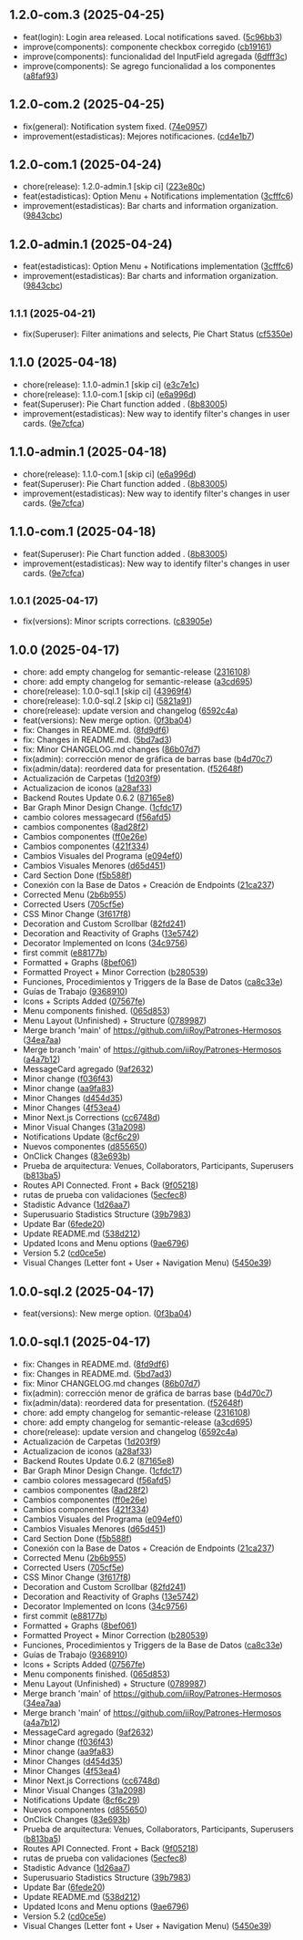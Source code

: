 ## 1.2.0-com.3 (2025-04-25)

* feat(login): Login area released. Local notifications saved. ([5c96bb3](https://github.com/iiRoy/Patrones-Hermosos/commit/5c96bb3))
* improve(components): componente checkbox corregido ([cb19161](https://github.com/iiRoy/Patrones-Hermosos/commit/cb19161))
* improve(components): funcionalidad del InputField agregada ([6dfff3c](https://github.com/iiRoy/Patrones-Hermosos/commit/6dfff3c))
* improve(components): Se agrego funcionalidad a los componentes ([a8faf93](https://github.com/iiRoy/Patrones-Hermosos/commit/a8faf93))

## 1.2.0-com.2 (2025-04-25)

* fix(general): Notification system fixed. ([74e0957](https://github.com/iiRoy/Patrones-Hermosos/commit/74e0957))
* improvement(estadisticas): Mejores notificaciones. ([cd4e1b7](https://github.com/iiRoy/Patrones-Hermosos/commit/cd4e1b7))

## 1.2.0-com.1 (2025-04-24)

* chore(release): 1.2.0-admin.1 [skip ci] ([223e80c](https://github.com/iiRoy/Patrones-Hermosos/commit/223e80c))
* feat(estadisticas): Option Menu + Notifications implementation ([3cfffc6](https://github.com/iiRoy/Patrones-Hermosos/commit/3cfffc6))
* improvement(estadisticas): Bar charts and information organization. ([9843cbc](https://github.com/iiRoy/Patrones-Hermosos/commit/9843cbc))

## 1.2.0-admin.1 (2025-04-24)

* feat(estadisticas): Option Menu + Notifications implementation ([3cfffc6](https://github.com/iiRoy/Patrones-Hermosos/commit/3cfffc6))
* improvement(estadisticas): Bar charts and information organization. ([9843cbc](https://github.com/iiRoy/Patrones-Hermosos/commit/9843cbc))

## <small>1.1.1 (2025-04-21)</small>

* fix(Superuser): Filter animations and selects, Pie Chart Status ([cf5350e](https://github.com/iiRoy/Patrones-Hermosos/commit/cf5350e))

## 1.1.0 (2025-04-18)

* chore(release): 1.1.0-admin.1 [skip ci] ([e3c7e1c](https://github.com/iiRoy/Patrones-Hermosos/commit/e3c7e1c))
* chore(release): 1.1.0-com.1 [skip ci] ([e6a996d](https://github.com/iiRoy/Patrones-Hermosos/commit/e6a996d))
* feat(Superuser): Pie Chart function added . ([8b83005](https://github.com/iiRoy/Patrones-Hermosos/commit/8b83005))
* improvement(estadisticas): New way to identify filter's changes in user cards. ([9e7cfca](https://github.com/iiRoy/Patrones-Hermosos/commit/9e7cfca))

## 1.1.0-admin.1 (2025-04-18)

* chore(release): 1.1.0-com.1 [skip ci] ([e6a996d](https://github.com/iiRoy/Patrones-Hermosos/commit/e6a996d))
* feat(Superuser): Pie Chart function added . ([8b83005](https://github.com/iiRoy/Patrones-Hermosos/commit/8b83005))
* improvement(estadisticas): New way to identify filter's changes in user cards. ([9e7cfca](https://github.com/iiRoy/Patrones-Hermosos/commit/9e7cfca))

## 1.1.0-com.1 (2025-04-18)

* feat(Superuser): Pie Chart function added . ([8b83005](https://github.com/iiRoy/Patrones-Hermosos/commit/8b83005))
* improvement(estadisticas): New way to identify filter's changes in user cards. ([9e7cfca](https://github.com/iiRoy/Patrones-Hermosos/commit/9e7cfca))

## <small>1.0.1 (2025-04-17)</small>

* fix(versions): Minor scripts corrections. ([c83905e](https://github.com/iiRoy/Patrones-Hermosos/commit/c83905e))

## 1.0.0 (2025-04-17)

* chore: add empty changelog for semantic-release ([2316108](https://github.com/iiRoy/Patrones-Hermosos/commit/2316108))
* chore: add empty changelog for semantic-release ([a3cd695](https://github.com/iiRoy/Patrones-Hermosos/commit/a3cd695))
* chore(release): 1.0.0-sql.1 [skip ci] ([43969f4](https://github.com/iiRoy/Patrones-Hermosos/commit/43969f4))
* chore(release): 1.0.0-sql.2 [skip ci] ([5821a91](https://github.com/iiRoy/Patrones-Hermosos/commit/5821a91))
* chore(release): update version and changelog ([6592c4a](https://github.com/iiRoy/Patrones-Hermosos/commit/6592c4a))
* feat(versions): New merge option. ([0f3ba04](https://github.com/iiRoy/Patrones-Hermosos/commit/0f3ba04))
* fix: Changes in README.md. ([8fd9df6](https://github.com/iiRoy/Patrones-Hermosos/commit/8fd9df6))
* fix: Changes in README.md. ([5bd7ad3](https://github.com/iiRoy/Patrones-Hermosos/commit/5bd7ad3))
* fix: Minor CHANGELOG.md changes ([86b07d7](https://github.com/iiRoy/Patrones-Hermosos/commit/86b07d7))
* fix(admin): corrección menor de gráfica de barras base ([b4d70c7](https://github.com/iiRoy/Patrones-Hermosos/commit/b4d70c7))
* fix(admin/data): reordered data for presentation. ([f52648f](https://github.com/iiRoy/Patrones-Hermosos/commit/f52648f))
* Actualización de Carpetas ([1d203f9](https://github.com/iiRoy/Patrones-Hermosos/commit/1d203f9))
* Actualizacion de iconos ([a28af33](https://github.com/iiRoy/Patrones-Hermosos/commit/a28af33))
* Backend Routes Update 0.6.2 ([87165e8](https://github.com/iiRoy/Patrones-Hermosos/commit/87165e8))
* Bar Graph Minor Design Change. ([1cfdc17](https://github.com/iiRoy/Patrones-Hermosos/commit/1cfdc17))
* cambio colores messagecard ([f56afd5](https://github.com/iiRoy/Patrones-Hermosos/commit/f56afd5))
* cambios componentes ([8ad28f2](https://github.com/iiRoy/Patrones-Hermosos/commit/8ad28f2))
* Cambios componentes ([ff0e26e](https://github.com/iiRoy/Patrones-Hermosos/commit/ff0e26e))
* Cambios componentes ([421f334](https://github.com/iiRoy/Patrones-Hermosos/commit/421f334))
* Cambios Visuales del Programa ([e094ef0](https://github.com/iiRoy/Patrones-Hermosos/commit/e094ef0))
* Cambios Visuales Menores ([d65d451](https://github.com/iiRoy/Patrones-Hermosos/commit/d65d451))
* Card Section Done ([f5b588f](https://github.com/iiRoy/Patrones-Hermosos/commit/f5b588f))
* Conexión con la Base de Datos + Creación de Endpoints ([21ca237](https://github.com/iiRoy/Patrones-Hermosos/commit/21ca237))
* Corrected Menu ([2b6b955](https://github.com/iiRoy/Patrones-Hermosos/commit/2b6b955))
* Corrected Users ([705cf5e](https://github.com/iiRoy/Patrones-Hermosos/commit/705cf5e))
* CSS Minor Change ([3f617f8](https://github.com/iiRoy/Patrones-Hermosos/commit/3f617f8))
* Decoration and Custom Scrollbar ([82fd241](https://github.com/iiRoy/Patrones-Hermosos/commit/82fd241))
* Decoration and Reactivity of Graphs ([13e5742](https://github.com/iiRoy/Patrones-Hermosos/commit/13e5742))
* Decorator Implemented on Icons ([34c9756](https://github.com/iiRoy/Patrones-Hermosos/commit/34c9756))
* first commit ([e88177b](https://github.com/iiRoy/Patrones-Hermosos/commit/e88177b))
* Formatted + Graphs ([8bef061](https://github.com/iiRoy/Patrones-Hermosos/commit/8bef061))
* Formatted Proyect + Minor Correction ([b280539](https://github.com/iiRoy/Patrones-Hermosos/commit/b280539))
* Funciones, Procedimientos y Triggers de la Base de Datos ([ca8c33e](https://github.com/iiRoy/Patrones-Hermosos/commit/ca8c33e))
* Guías de Trabajo ([9368910](https://github.com/iiRoy/Patrones-Hermosos/commit/9368910))
* Icons + Scripts Added ([07567fe](https://github.com/iiRoy/Patrones-Hermosos/commit/07567fe))
* Menu components finished. ([065d853](https://github.com/iiRoy/Patrones-Hermosos/commit/065d853))
* Menu Layout (Unfinished) + Structure ([0789987](https://github.com/iiRoy/Patrones-Hermosos/commit/0789987))
* Merge branch 'main' of https://github.com/iiRoy/Patrones-Hermosos ([34ea7aa](https://github.com/iiRoy/Patrones-Hermosos/commit/34ea7aa))
* Merge branch 'main' of https://github.com/iiRoy/Patrones-Hermosos ([a4a7b12](https://github.com/iiRoy/Patrones-Hermosos/commit/a4a7b12))
* MessageCard agregado ([9af2632](https://github.com/iiRoy/Patrones-Hermosos/commit/9af2632))
* Minor change ([f036f43](https://github.com/iiRoy/Patrones-Hermosos/commit/f036f43))
* Minor change ([aa9fa83](https://github.com/iiRoy/Patrones-Hermosos/commit/aa9fa83))
* Minor Changes ([d454d35](https://github.com/iiRoy/Patrones-Hermosos/commit/d454d35))
* Minor Changes ([4f53ea4](https://github.com/iiRoy/Patrones-Hermosos/commit/4f53ea4))
* Minor Next.js Corrections ([cc6748d](https://github.com/iiRoy/Patrones-Hermosos/commit/cc6748d))
* Minor Visual Changes ([31a2098](https://github.com/iiRoy/Patrones-Hermosos/commit/31a2098))
* Notifications Update ([8cf6c29](https://github.com/iiRoy/Patrones-Hermosos/commit/8cf6c29))
* Nuevos componentes ([d855650](https://github.com/iiRoy/Patrones-Hermosos/commit/d855650))
* OnClick Changes ([83e693b](https://github.com/iiRoy/Patrones-Hermosos/commit/83e693b))
* Prueba de arquitectura: Venues, Collaborators, Participants, Superusers ([b813ba5](https://github.com/iiRoy/Patrones-Hermosos/commit/b813ba5))
* Routes API Connected. Front + Back ([9f05218](https://github.com/iiRoy/Patrones-Hermosos/commit/9f05218))
* rutas de prueba con validaciones ([5ecfec8](https://github.com/iiRoy/Patrones-Hermosos/commit/5ecfec8))
* Stadistic Advance ([1d26aa7](https://github.com/iiRoy/Patrones-Hermosos/commit/1d26aa7))
* Superusuario Stadistics Structure ([39b7983](https://github.com/iiRoy/Patrones-Hermosos/commit/39b7983))
* Update Bar ([6fede20](https://github.com/iiRoy/Patrones-Hermosos/commit/6fede20))
* Update README.md ([538d212](https://github.com/iiRoy/Patrones-Hermosos/commit/538d212))
* Updated Icons and Menu options ([9ae6796](https://github.com/iiRoy/Patrones-Hermosos/commit/9ae6796))
* Version 5.2 ([cd0ce5e](https://github.com/iiRoy/Patrones-Hermosos/commit/cd0ce5e))
* Visual Changes (Letter font + User + Navigation Menu) ([5450e39](https://github.com/iiRoy/Patrones-Hermosos/commit/5450e39))

## 1.0.0-sql.2 (2025-04-17)

* feat(versions): New merge option. ([0f3ba04](https://github.com/iiRoy/Patrones-Hermosos/commit/0f3ba04))

## 1.0.0-sql.1 (2025-04-17)

* fix: Changes in README.md. ([8fd9df6](https://github.com/iiRoy/Patrones-Hermosos/commit/8fd9df6))
* fix: Changes in README.md. ([5bd7ad3](https://github.com/iiRoy/Patrones-Hermosos/commit/5bd7ad3))
* fix: Minor CHANGELOG.md changes ([86b07d7](https://github.com/iiRoy/Patrones-Hermosos/commit/86b07d7))
* fix(admin): corrección menor de gráfica de barras base ([b4d70c7](https://github.com/iiRoy/Patrones-Hermosos/commit/b4d70c7))
* fix(admin/data): reordered data for presentation. ([f52648f](https://github.com/iiRoy/Patrones-Hermosos/commit/f52648f))
* chore: add empty changelog for semantic-release ([2316108](https://github.com/iiRoy/Patrones-Hermosos/commit/2316108))
* chore: add empty changelog for semantic-release ([a3cd695](https://github.com/iiRoy/Patrones-Hermosos/commit/a3cd695))
* chore(release): update version and changelog ([6592c4a](https://github.com/iiRoy/Patrones-Hermosos/commit/6592c4a))
* Actualización de Carpetas ([1d203f9](https://github.com/iiRoy/Patrones-Hermosos/commit/1d203f9))
* Actualizacion de iconos ([a28af33](https://github.com/iiRoy/Patrones-Hermosos/commit/a28af33))
* Backend Routes Update 0.6.2 ([87165e8](https://github.com/iiRoy/Patrones-Hermosos/commit/87165e8))
* Bar Graph Minor Design Change. ([1cfdc17](https://github.com/iiRoy/Patrones-Hermosos/commit/1cfdc17))
* cambio colores messagecard ([f56afd5](https://github.com/iiRoy/Patrones-Hermosos/commit/f56afd5))
* cambios componentes ([8ad28f2](https://github.com/iiRoy/Patrones-Hermosos/commit/8ad28f2))
* Cambios componentes ([ff0e26e](https://github.com/iiRoy/Patrones-Hermosos/commit/ff0e26e))
* Cambios componentes ([421f334](https://github.com/iiRoy/Patrones-Hermosos/commit/421f334))
* Cambios Visuales del Programa ([e094ef0](https://github.com/iiRoy/Patrones-Hermosos/commit/e094ef0))
* Cambios Visuales Menores ([d65d451](https://github.com/iiRoy/Patrones-Hermosos/commit/d65d451))
* Card Section Done ([f5b588f](https://github.com/iiRoy/Patrones-Hermosos/commit/f5b588f))
* Conexión con la Base de Datos + Creación de Endpoints ([21ca237](https://github.com/iiRoy/Patrones-Hermosos/commit/21ca237))
* Corrected Menu ([2b6b955](https://github.com/iiRoy/Patrones-Hermosos/commit/2b6b955))
* Corrected Users ([705cf5e](https://github.com/iiRoy/Patrones-Hermosos/commit/705cf5e))
* CSS Minor Change ([3f617f8](https://github.com/iiRoy/Patrones-Hermosos/commit/3f617f8))
* Decoration and Custom Scrollbar ([82fd241](https://github.com/iiRoy/Patrones-Hermosos/commit/82fd241))
* Decoration and Reactivity of Graphs ([13e5742](https://github.com/iiRoy/Patrones-Hermosos/commit/13e5742))
* Decorator Implemented on Icons ([34c9756](https://github.com/iiRoy/Patrones-Hermosos/commit/34c9756))
* first commit ([e88177b](https://github.com/iiRoy/Patrones-Hermosos/commit/e88177b))
* Formatted + Graphs ([8bef061](https://github.com/iiRoy/Patrones-Hermosos/commit/8bef061))
* Formatted Proyect + Minor Correction ([b280539](https://github.com/iiRoy/Patrones-Hermosos/commit/b280539))
* Funciones, Procedimientos y Triggers de la Base de Datos ([ca8c33e](https://github.com/iiRoy/Patrones-Hermosos/commit/ca8c33e))
* Guías de Trabajo ([9368910](https://github.com/iiRoy/Patrones-Hermosos/commit/9368910))
* Icons + Scripts Added ([07567fe](https://github.com/iiRoy/Patrones-Hermosos/commit/07567fe))
* Menu components finished. ([065d853](https://github.com/iiRoy/Patrones-Hermosos/commit/065d853))
* Menu Layout (Unfinished) + Structure ([0789987](https://github.com/iiRoy/Patrones-Hermosos/commit/0789987))
* Merge branch 'main' of https://github.com/iiRoy/Patrones-Hermosos ([34ea7aa](https://github.com/iiRoy/Patrones-Hermosos/commit/34ea7aa))
* Merge branch 'main' of https://github.com/iiRoy/Patrones-Hermosos ([a4a7b12](https://github.com/iiRoy/Patrones-Hermosos/commit/a4a7b12))
* MessageCard agregado ([9af2632](https://github.com/iiRoy/Patrones-Hermosos/commit/9af2632))
* Minor change ([f036f43](https://github.com/iiRoy/Patrones-Hermosos/commit/f036f43))
* Minor change ([aa9fa83](https://github.com/iiRoy/Patrones-Hermosos/commit/aa9fa83))
* Minor Changes ([d454d35](https://github.com/iiRoy/Patrones-Hermosos/commit/d454d35))
* Minor Changes ([4f53ea4](https://github.com/iiRoy/Patrones-Hermosos/commit/4f53ea4))
* Minor Next.js Corrections ([cc6748d](https://github.com/iiRoy/Patrones-Hermosos/commit/cc6748d))
* Minor Visual Changes ([31a2098](https://github.com/iiRoy/Patrones-Hermosos/commit/31a2098))
* Notifications Update ([8cf6c29](https://github.com/iiRoy/Patrones-Hermosos/commit/8cf6c29))
* Nuevos componentes ([d855650](https://github.com/iiRoy/Patrones-Hermosos/commit/d855650))
* OnClick Changes ([83e693b](https://github.com/iiRoy/Patrones-Hermosos/commit/83e693b))
* Prueba de arquitectura: Venues, Collaborators, Participants, Superusers ([b813ba5](https://github.com/iiRoy/Patrones-Hermosos/commit/b813ba5))
* Routes API Connected. Front + Back ([9f05218](https://github.com/iiRoy/Patrones-Hermosos/commit/9f05218))
* rutas de prueba con validaciones ([5ecfec8](https://github.com/iiRoy/Patrones-Hermosos/commit/5ecfec8))
* Stadistic Advance ([1d26aa7](https://github.com/iiRoy/Patrones-Hermosos/commit/1d26aa7))
* Superusuario Stadistics Structure ([39b7983](https://github.com/iiRoy/Patrones-Hermosos/commit/39b7983))
* Update Bar ([6fede20](https://github.com/iiRoy/Patrones-Hermosos/commit/6fede20))
* Update README.md ([538d212](https://github.com/iiRoy/Patrones-Hermosos/commit/538d212))
* Updated Icons and Menu options ([9ae6796](https://github.com/iiRoy/Patrones-Hermosos/commit/9ae6796))
* Version 5.2 ([cd0ce5e](https://github.com/iiRoy/Patrones-Hermosos/commit/cd0ce5e))
* Visual Changes (Letter font + User + Navigation Menu) ([5450e39](https://github.com/iiRoy/Patrones-Hermosos/commit/5450e39))
